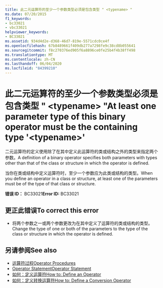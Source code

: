 ```yaml
---
title: 此二元运算符的至少一个参数类型必须是包含类型 " <typename> "
ms.date: 07/20/2015
f1_keywords:
- bc33021
- vbc33021
helpviewer_keywords:
- BC33021
ms.assetid: 934d4d2e-d368-46d7-819e-5571cdc0ce4f
ms.openlocfilehash: 67b8489661f409db277a7298fe9c38cd8b055641
ms.sourcegitcommit: f8c270376ed905f6a8896ce0fe25b4f4b38ff498
ms.translationtype: MT
ms.contentlocale: zh-CN
ms.lasthandoff: 06/04/2020
ms.locfileid: "84399210"
---
```

# <a name="at-least-one-parameter-type-of-this-binary-operator-must-be-the-containing-type-typename"></a><span data-ttu-id="f3b0b-102">此二元运算符的至少一个参数类型必须是包含类型 " \<typename> "</span><span class="sxs-lookup"><span data-stu-id="f3b0b-102">At least one parameter type of this binary operator must be the containing type '\<typename>'</span></span>
<span data-ttu-id="f3b0b-103">二元运算符的定义使用除了在其中定义此运算符的类或结构之外的类型来指定两个参数。</span><span class="sxs-lookup"><span data-stu-id="f3b0b-103">A definition of a binary operator specifies both parameters with types other than that of the class or structure in which the operator is defined.</span></span>  
  
 <span data-ttu-id="f3b0b-104">当你在类或结构中定义运算符时，至少一个参数应为此类或结构的类型。</span><span class="sxs-lookup"><span data-stu-id="f3b0b-104">When you define an operator in a class or structure, at least one of the parameters must be of the type of that class or structure.</span></span>  
  
 <span data-ttu-id="f3b0b-105">**错误 ID：** BC33021</span><span class="sxs-lookup"><span data-stu-id="f3b0b-105">**Error ID:** BC33021</span></span>  
  
## <a name="to-correct-this-error"></a><span data-ttu-id="f3b0b-106">更正此错误</span><span class="sxs-lookup"><span data-stu-id="f3b0b-106">To correct this error</span></span>  
  
- <span data-ttu-id="f3b0b-107">将两个参数之一或两个参数更改为在其中定义了运算符的类或结构的类型。</span><span class="sxs-lookup"><span data-stu-id="f3b0b-107">Change the type of one or both of the parameters to the type of the class or structure in which the operator is defined.</span></span>  
  
## <a name="see-also"></a><span data-ttu-id="f3b0b-108">另请参阅</span><span class="sxs-lookup"><span data-stu-id="f3b0b-108">See also</span></span>

- [<span data-ttu-id="f3b0b-109">运算符过程</span><span class="sxs-lookup"><span data-stu-id="f3b0b-109">Operator Procedures</span></span>](../programming-guide/language-features/procedures/operator-procedures.md)
- [<span data-ttu-id="f3b0b-110">Operator Statement</span><span class="sxs-lookup"><span data-stu-id="f3b0b-110">Operator Statement</span></span>](../language-reference/statements/operator-statement.md)
- [<span data-ttu-id="f3b0b-111">如何：定义运算符</span><span class="sxs-lookup"><span data-stu-id="f3b0b-111">How to: Define an Operator</span></span>](../programming-guide/language-features/procedures/how-to-define-an-operator.md)
- [<span data-ttu-id="f3b0b-112">如何：定义转换运算符</span><span class="sxs-lookup"><span data-stu-id="f3b0b-112">How to: Define a Conversion Operator</span></span>](../programming-guide/language-features/procedures/how-to-define-a-conversion-operator.md)
